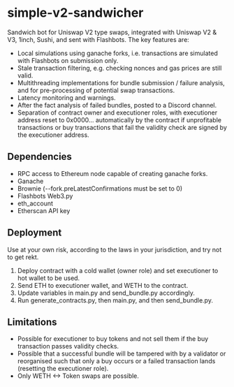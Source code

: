 # simple-v2-sandwicher

Sandwich bot for Uniswap V2 type swaps, integrated with Uniswap V2 & V3, 1inch, Sushi, and sent with Flashbots. The key features are:

- Local simulations using ganache forks, i.e. transactions are simulated with Flashbots on submission only.
- Stale transaction filtering, e.g. checking nonces and gas prices are still valid.
-  Multithreading implementations for bundle submission / failure analysis, and for pre-processing of potential swap transactions.
- Latency monitoring and warnings.
- After the fact analysis of failed bundles, posted to a Discord channel.
- Separation of contract owner and executioner roles, with executioner address reset to 0x0000… automatically by the contract if unprofitable transactions or buy transactions that fail the validity check are signed by the executioner address.
## Dependencies
- RPC access to Ethereum node capable of creating ganache forks.
- Ganache
- Brownie (--fork.preLatestConfirmations must be set to 0)
- Flashbots Web3.py
- eth_account
- Etherscan API key
## Deployment
Use at your own risk, according to the laws in your jurisdiction, and try not to get rekt.
1.	Deploy contract with a cold wallet (owner role) and set executioner to hot wallet to be used.
2.	Send ETH to executioner wallet, and WETH to the contract.
3.	Update variables in main.py and send_bundle.py accordingly.
4.	Run generate_contracts.py, then main.py, and then send_bundle.py.
## Limitations
-	Possible for executioner to buy tokens and not sell them if the buy transaction passes validity checks.
- Possible that a successful bundle will be tampered with by a validator or reorganised such that only a buy occurs or a failed transaction lands (resetting the executioner role).
- Only WETH <-> Token swaps are possible.
